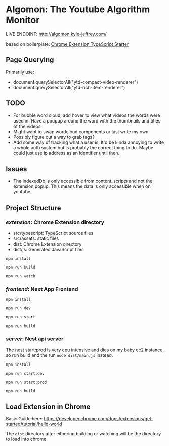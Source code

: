 # Algomon: The Youtube Algorithm Monitor
LIVE ENDOINT: http://algomon.kyle-jeffrey.com/

based on boilerplate: [Chrome Extension TypeScript Starter](https://github.com/chibat/chrome-extension-typescript-starter)

## Page Querying
Primarily use:
- document.querySelectorAll("ytd-compact-video-renderer")
- document.querySelectorAll("ytd-rich-item-renderer")

## TODO
- For bubble word cloud, add hover to view what videos the words were used in. Have a poupup around the word with the thumbnails and titles of the videos.
- Might want to swap wordcloud components or just write my own
- Possibly figure out a way to grab tags?
- Add some way of tracking what a user is. It'd be kinda annoying to write a whole auth system but is probably the correct thing to do. Maybe could just use ip address as an identifier until then.


## Issues
- The indexedDb is only accessible from content_scripts and not the extension popup. This means the data is only accessible when on youtube.

## Project Structure
### *extension*: Chrome Extension directory
* src/typescript: TypeScript source files
* src/assets: static files
* dist: Chrome Extension directory
* dist/js: Generated JavaScript files

```
npm install
```
```
npm run build
```
```
npm run watch
```

### *frontend*: Next App Frontend
```
npm install
```
```
npm run dev
```
```
npm run start
```
```
npm run build
```

### *server*: Nest api server

The nest start:prod is very cpu intensive and dies on my baby ec2 instance, so run build and the run `node dist/main,js` instead.

```
npm install
```
```
npm run start:dev
```
```
npm run start:prod
```
```
npm run build
```

## Load Extension in Chrome
Basic Guide here: https://developer.chrome.com/docs/extensions/get-started/tutorial/hello-world

The `dist` directory after eithering building or watching will be the directory to load into chrome.